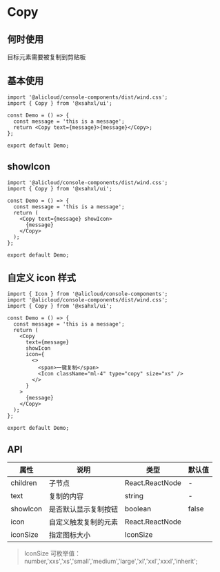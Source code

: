 # Copy

## 何时使用

目标元素需要被复制到剪贴板

## 基本使用

```tsx
import '@alicloud/console-components/dist/wind.css';
import { Copy } from '@xsahxl/ui';

const Demo = () => {
  const message = 'this is a message';
  return <Copy text={message}>{message}</Copy>;
};

export default Demo;
```

## showIcon

```tsx
import '@alicloud/console-components/dist/wind.css';
import { Copy } from '@xsahxl/ui';

const Demo = () => {
  const message = 'this is a message';
  return (
    <Copy text={message} showIcon>
      {message}
    </Copy>
  );
};

export default Demo;
```

## 自定义 icon 样式

```tsx
import { Icon } from '@alicloud/console-components';
import '@alicloud/console-components/dist/wind.css';
import { Copy } from '@xsahxl/ui';

const Demo = () => {
  const message = 'this is a message';
  return (
    <Copy
      text={message}
      showIcon
      icon={
        <>
          <span>一键复制</span>
          <Icon className="ml-4" type="copy" size="xs" />
        </>
      }
    >
      {message}
    </Copy>
  );
};

export default Demo;
```

## API

| 属性     | 说明                 | 类型            | 默认值 |
| -------- | -------------------- | --------------- | ------ |
| children | 子节点               | React.ReactNode | -      |
| text     | 复制的内容           | string          | -      |
| showIcon | 是否默认显示复制按钮 | boolean         | false  |
| icon     | 自定义触发复制的元素 | React.ReactNode |        |
| iconSize | 指定图标大小         | IconSize        |        |

> IconSize 可枚举值：number,'xxs','xs','small','medium','large','xl','xxl','xxxl','inherit';
